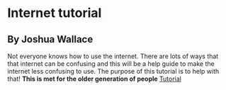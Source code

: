 # Internet tutorial 
## By Joshua Wallace
Not everyone knows how to use the internet. There are lots of ways that that internet can be confusing and this will be a help guide to make the internet less confusing to use. The purpose of this tutorial is to help with that!
**This is met for the older generation of people**
[Tutorial](https://github.com/jcwnpd/Final-Project/blob/1ce236db669cee2161537d343fb4bb42c9981e91/InternetTutorial.md)
